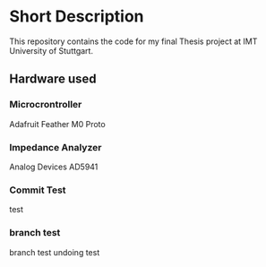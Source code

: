 # Short Description

This repository contains the code for my final Thesis project at IMT University of Stuttgart.

## Hardware used

### Microcrontroller
Adafruit Feather M0 Proto

### Impedance Analyzer
Analog Devices AD5941

### Commit Test
test

### branch test
branch test
undoing test